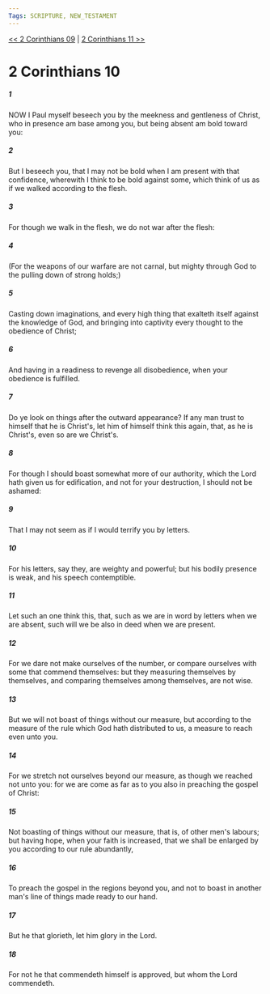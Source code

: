 ```yaml
---
Tags: SCRIPTURE, NEW_TESTAMENT
---
```


[<< 2 Corinthians 09](NEW_TESTAMENT/08_2_Corinthians/2_Corinthians_09.md) | [2 Corinthians 11 >>](NEW_TESTAMENT/08_2_Corinthians/2_Corinthians_11.md)

# 2 Corinthians 10

##### 1
 NOW I Paul myself beseech you by the meekness and gentleness of Christ, who in presence am base among you, but being absent am bold toward you:
##### 2
 But I beseech you, that I may not be bold when I am present with that confidence, wherewith I think to be bold against some, which think of us as if we walked according to the flesh.
##### 3
 For though we walk in the flesh, we do not war after the flesh:
##### 4
 (For the weapons of our warfare are not carnal, but mighty through God to the pulling down of strong holds;)
##### 5
 Casting down imaginations, and every high thing that exalteth itself against the knowledge of God, and bringing into captivity every thought to the obedience of Christ;
##### 6
 And having in a readiness to revenge all disobedience, when your obedience is fulfilled.
##### 7
 Do ye look on things after the outward appearance? If any man trust to himself that he is Christ's, let him of himself think this again, that, as he is Christ's, even so are we Christ's.
##### 8
 For though I should boast somewhat more of our authority, which the Lord hath given us for edification, and not for your destruction, I should not be ashamed:
##### 9
 That I may not seem as if I would terrify you by letters.
##### 10
 For his letters, say they, are weighty and powerful; but his bodily presence is weak, and his speech contemptible.
##### 11
 Let such an one think this, that, such as we are in word by letters when we are absent, such will we be also in deed when we are present.
##### 12
 For we dare not make ourselves of the number, or compare ourselves with some that commend themselves: but they measuring themselves by themselves, and comparing themselves among themselves, are not wise.
##### 13
 But we will not boast of things without our measure, but according to the measure of the rule which God hath distributed to us, a measure to reach even unto you.
##### 14
 For we stretch not ourselves beyond our measure, as though we reached not unto you: for we are come as far as to you also in preaching the gospel of Christ:
##### 15
 Not boasting of things without our measure, that is, of other men's labours; but having hope, when your faith is increased, that we shall be enlarged by you according to our rule abundantly,
##### 16
 To preach the gospel in the regions beyond you, and not to boast in another man's line of things made ready to our hand.
##### 17
 But he that glorieth, let him glory in the Lord.
##### 18
 For not he that commendeth himself is approved, but whom the Lord commendeth.
